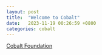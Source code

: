 ```yaml
---
layout: post
title:  "Welcome to Cobalt"
date:   2023-11-19 00:26:59 +0800
categories: cobalt
---
```


[Cobalt Foundation](https://Cobalt.Foundation)